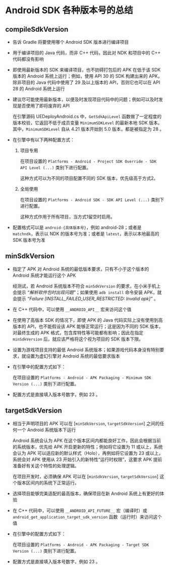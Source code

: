 # Android SDK 各种版本号的总结

## compileSdkVersion

+ 告诉 Gradle 将要使用哪个 Android SDK 版本进行编译项目

+ 用于编译项目的 Java 代码，而非 C++ 代码，因此对 NDK 和项目中的 C++ 代码都没有影响

+ 即使用最新版本的 SDK 来编译项目，也不妨碍打包后的 APK 在低于该 SDK 版本的 Android 系统上运行；例如，使用 API 30 的 SDK 构建出来的 APK，除非项目的 Java 代码中使用了 29 及以上版本的 API，否则它也可以在 API 28 的 Android 系统上运行

+ 建议尽可能使用最新版本，以便及时发现项目代码中的问题；例如可以及时发现是否使用了即将废弃的 API

    在引擎源码 UEDeployAndroid.cs 中，`GetSdkApiLevel` 函数做了一定程度的版本校验，它返回不低于成员变量 `MinimumSDKLevel` 的最新本地 SDK 版本。其中，`MinimumSDKLevel` 自从 4.21 版本开始到 5.0 版本，都是被指定为 28 。

+ 在引擎中有以下两种配置方式：

    1. 项目专用

        在项目设置的 `Platforms - Android - Project SDK Override - SDK API Level (...)` 类别下进行配置。

        这种方式可以为不同的项目配置不同的 SDK 版本，优先级高于方式2。

    2. 全局使用

        在项目设置的 `Platforms - Android SDK - SDK API Level (...)` 类别下进行配置。

        这种方式作用于所有项目，当方式1留空时启用。

+ 配置格式可以是 `android-{具体版本号}`，例如 android\-28；或者是 `matchndk`，表示以 NDK 的版本号为准；或者是 `latest`，表示以本地最高的 SDK 版本号为准

## minSdkVersion

+ 指定了 APK 对 Android 系统的最低版本要求，只有不小于这个版本的 Android 系统才能运行这个 APK

    经测试，若 Android 系统版本不符合 `minSdkVersion` 的要求，在小米手机上会提示 *“解析软件包时出现问题”*；如果使用 `adb install` 命令安装 APK，就会提示 *“Failure [INSTALL_FAILED_USER_RESTRICTED: Invalid apk]”* 。

+ 在 C++ 代码中，可以使用 `__ANDROID_API__` 宏来访问这个值

+ 在使用了高版本 SDK 的情况下，即使 APK 的 Java 代码实际上没有使用到高版本的 API，也不能假设该 APK 能够正常运行；这是因为不同的 SDK 版本，对最终生成的 APK 格式，包含库特性等可能都有影响；因此在指定 `minSdkVersion` 后，就应该严格将这个视为项目的 SDK 版本下限。

+ 设置为游戏项目支持的最低 Android 系统版本；如果游戏代码本身没有特别要求，就设置为虚幻引擎对 Android 系统的最低要求版本

+ 在引擎中的配置方式如下：

    在项目设置的 `Platforms - Android - APK Packaging - Minimum SDK Version (...)` 类别下进行配置。

+ 配置方式是直接填入版本号数字，例如 23 。

## targetSdkVersion

+ 相当于声明项目的 APK 可以在 \[`minSdkVersion`, `targetSdkVersion`\] 之间的任何一个 Android 系统版本下运行

    Android 系统会认为 APK 在这个版本区间内都能良好工作，因此会根据当前的系统版本，优先给 APK 开启更新的特性；例如将它设置为 11 或以上，系统会认为 APK 可以适应新的默认样式（Holo），再例如将它设置为 23 或以上，系统会对 APK 使用从 23 开始引入的新特性“运行时权限”，这要求 APK 提前准备好有关这个特性的处理逻辑。

    在项目开发时，必须确保 APK 可以在 \[`minSdkVersion`, `targetSdkVersion`\] 这个版本区间内的系统下正常运行。

+ 选择项目能够完美适配的最高版本，确保项目在新 Android 系统上有更好的体验

+ 在 C++ 代码中，可以使用 `__ANDROID_API_FUTURE__` 宏（编译时）或 `android_get_application_target_sdk_version` 函数（运行时）来访问这个值

+ 在引擎中的配置方式如下：

    在项目设置的 `Platforms - Android - APK Packaging - Target SDK Version (...)` 类别下进行配置。

+ 配置方式是直接填入版本号数字，例如 23 。
